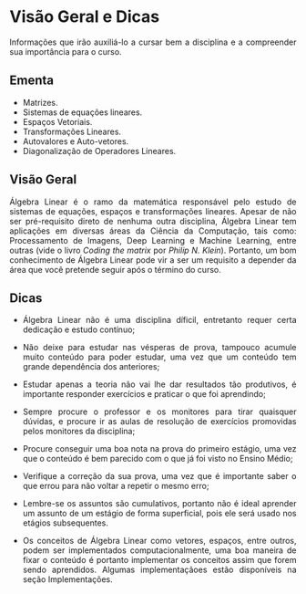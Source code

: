 # Visão Geral e Dicas
<p style='text-align: justify;'>
Informações que irão auxiliá-lo a cursar bem a disciplina e a compreender sua importância para o curso. </p>

## Ementa

- Matrizes.
- Sistemas de equações lineares.
- Espaços Vetoriais.
- Transformações Lineares.
- Autovalores e Auto-vetores.
- Diagonalização de Operadores Lineares.

## Visão Geral
<p style='text-align: justify;'>
Álgebra Linear é o ramo da matemática responsável pelo estudo de sistemas de equações, espaços e transformações lineares. Apesar de não ser pré-requisito direto de nenhuma outra disciplina, Álgebra Linear tem aplicações em diversas áreas da Ciência da Computação, tais como: Processamento de Imagens, Deep Learning e Machine Learning, entre outras (vide o livro <i>Coding the matrix</i> por <i>Philip N. Klein</i>). Portanto, um bom conhecimento de Álgebra Linear pode vir a ser um requisito a depender da área que você pretende seguir após o término do curso. </p>

## Dicas

- <p style='text-align: justify;'> Álgebra Linear não é uma disciplina díficil, entretanto requer certa dedicação e estudo contínuo; </p>
- <p style='text-align: justify;'> Não deixe para estudar nas vésperas de prova, tampouco acumule muito conteúdo para poder estudar, uma vez que um conteúdo tem grande dependência dos anteriores; </p>
- <p style='text-align: justify;'> Estudar apenas a teoria não vai lhe dar resultados tão produtivos, é importante responder exercícios e praticar o que foi aprendindo; </p>
- <p style='text-align: justify;'> Sempre procure o professor e os monitores para tirar quaisquer dúvidas, e procure ir as aulas de resolução de exercícios promovidas pelos monitores da disciplina; </p>
- <p style='text-align: justify;'> Procure conseguir uma boa nota na prova do primeiro estágio, uma vez que o conteúdo é bem parecido com o que já foi visto no Ensino Médio; </p>
- <p style='text-align: justify;'> Verifique a correção da sua prova, uma vez que é importante saber o que errou para não voltar a repetir o mesmo erro; </p>
- <p style='text-align: justify;'> Lembre-se os assuntos são cumulativos, portanto não é ideal aprender um assunto de um estágio de forma superficial, pois ele será usado nos etágios subsequentes. </p>
- <p style='text-align: justify;'> Os conceitos de Álgebra Linear como vetores, espaços, entre outros, podem ser implementados computacionalmente, uma boa maneira de fixar o conteúdo é portanto implementar os conceitos assim que forem sendo aprendidos. Algumas implementaçãoes estão disponíveis na seção <a link="linear/implementacoes">Implementações</a>. </p>